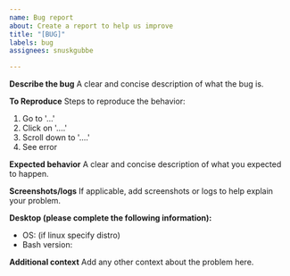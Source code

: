 ```yaml
---
name: Bug report
about: Create a report to help us improve
title: "[BUG]"
labels: bug
assignees: snuskgubbe

---
```


**Describe the bug**
A clear and concise description of what the bug is.

**To Reproduce**
Steps to reproduce the behavior:
1. Go to '...'
2. Click on '....'
3. Scroll down to '....'
4. See error

**Expected behavior**
A clear and concise description of what you expected to happen.

**Screenshots/logs**
If applicable, add screenshots or logs to help explain your problem.

**Desktop (please complete the following information):**
 - OS: (if linux specify distro)
- Bash version:

**Additional context**
Add any other context about the problem here.
